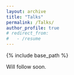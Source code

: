 ```yaml
---
layout: archive
title: "Talks"
permalink: /Talks/
author_profile: true
# redirect_from:
#   - /resume
---
```


{% include base_path %}

Will follow soon. 